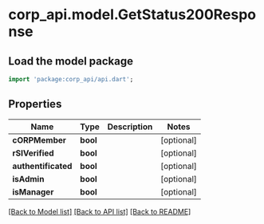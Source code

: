 # corp_api.model.GetStatus200Response

## Load the model package
```dart
import 'package:corp_api/api.dart';
```

## Properties
Name | Type | Description | Notes
------------ | ------------- | ------------- | -------------
**cORPMember** | **bool** |  | [optional] 
**rSIVerified** | **bool** |  | [optional] 
**authentificated** | **bool** |  | [optional] 
**isAdmin** | **bool** |  | [optional] 
**isManager** | **bool** |  | [optional] 

[[Back to Model list]](../README.md#documentation-for-models) [[Back to API list]](../README.md#documentation-for-api-endpoints) [[Back to README]](../README.md)


